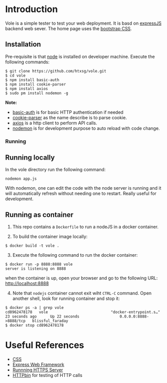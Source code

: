 # Introduction 

Vole is a simple tester to test your web deployment. It is basd on [expressJS](http://expressjs.com) backend web sever. The home page uses the [bootstrap CSS](https://getbootstrap.com/docs/3.4/css/).

## Installation

Pre-requisite is that [node](https://nodejs.org/en/download/) is installed on developer machine. Execute the following commands:

```
$ git clone https://github.com/htxsg/vole.git
$ cd vole
$ npm install basic-auth
$ npm install cookie-parser
$ npm install axios
$ sudo pm install nodemon -g
```
**Note:** 
- [basic-auth](https://www.npmjs.com/package/basic-auth) is for basic HTTP authentication if needed
- [cookie-parser](https://www.npmjs.com/package/cookie-parser) as the name describe is to parse cookie.
- [axios](https://axios-http.com/docs/intro) is a http client to perform API calls.
- [nodemon](https://www.npmjs.com/package/nodemon) is for development purpose to auto reload with code change.

### Running

## Running locally
In the vole directory run the following command:
```
nodemon app.js 
```
With nodemon, one can edit the code with the node server is running and it will automatically refresh without needing one to restart. Really useful for development.

## Running as container 
1. This repo contains a `Dockerfile` to run a nodeJS in a docker container.

2. To build the container image locally:
```
$ docker build -t vole .
```

3. Execute the following command to run the docker container:
```
$ docker run -p 8888:8888 vole 
server is listening on 8888
```
when the container is up, open  your browser and go to the following URL: [http://localhost:8888](http://localhost:8888)

4. Note that `nodejs` container cannot exit wiht `CTRL-C` command. Open another shell, look for running container and stop it:
```
$ docker ps -a | grep vole
cd8962478178   vole                            "docker-entrypoint.s…"   23 seconds ago      Up 22 seconds                  0.0.0.0:8888->8888/tcp   blissful_faraday
$ docker stop cd8962478178
```  


# Useful References

-  [CSS](https://getbootstrap.com/docs/3.4/css/)
-  [Express Web Framework](http://expressjs.com)
-  [Runnning HTTPS Server](https://adamtheautomator.com/https-nodejs/)
-  [HTTPbin](http://httpbin.org) for testing of HTTP calls

